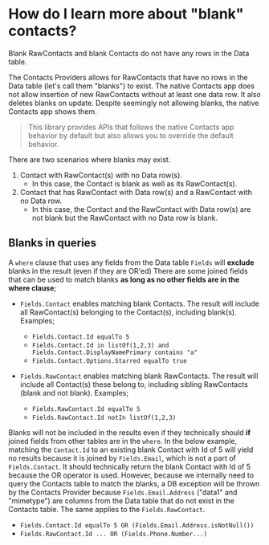 # How do I learn more about "blank" contacts?

Blank RawContacts and blank Contacts do not have any rows in the Data table.

The Contacts Providers allows for RawContacts that have no rows in the Data table (let's call them
"blanks") to exist. The native Contacts app does not allow insertion of new RawContacts without at
least one data row. It also deletes blanks on update. Despite seemingly not allowing blanks, the
native Contacts app shows them. 

> This library provides APIs that follows the native Contacts app behavior by default but also 
> allows you to override the default behavior.

There are two scenarios where blanks may exist.

1. Contact with RawContact(s) with no Data row(s).
    - In this case, the Contact is blank as well as its RawContact(s).
2. Contact that has RawContact with Data row(s) and a RawContact with no Data row.
    - In this case, the Contact and the RawContact with Data row(s) are not blank but the RawContact
    with no Data row is blank.

## Blanks in queries

A `where` clause that uses any fields from the Data table `Fields` will **exclude** blanks in the 
result (even if they are OR'ed) There are some joined fields that can be used to match blanks 
**as long as no other fields are in the where clause**;

- `Fields.Contact` enables matching blank Contacts. The result will include all RawContact(s)
  belonging to the Contact(s), including blank(s). Examples;

  - `Fields.Contact.Id equalTo 5`
  - `Fields.Contact.Id in listOf(1,2,3) and Fields.Contact.DisplayNamePrimary contains "a"`
  - `Fields.Contact.Options.Starred equalTo true`

- `Fields.RawContact` enables matching blank RawContacts. The result will include all Contact(s) 
  these belong to, including sibling RawContacts (blank and not blank). Examples;

  - `Fields.RawContact.Id equalTo 5`
  - `Fields.RawContact.Id notIn listOf(1,2,3)`

Blanks will not be included in the results even if they technically should **if** joined fields 
from other tables are in the `where`. In the below example, matching the `Contact.Id` to an 
existing blank Contact with Id of 5 will yield no results because it is joined by `Fields.Email`, 
which is not a part of `Fields.Contact`. It should technically return the blank Contact with Id of 
5 because the OR operator is used. However, because we internally need to query the Contacts table 
to match the blanks, a DB exception will be thrown by the Contacts Provider because 
`Fields.Email.Address` ("data1" and "mimetype") are columns from the Data table that do not exist 
in the Contacts table. The same applies to the `Fields.RawContact`.

- `Fields.Contact.Id equalTo 5 OR (Fields.Email.Address.isNotNull())`
- `Fields.RawContact.Id ... OR (Fields.Phone.Number...)`